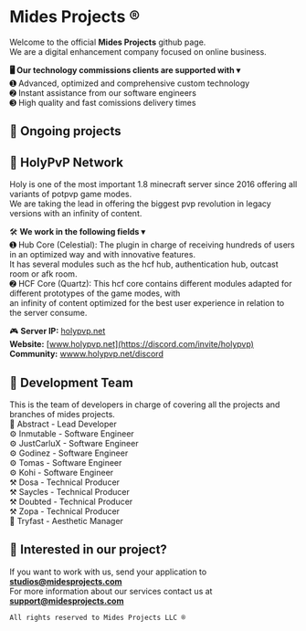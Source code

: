 # Mides Projects ®
  
Welcome to the official **Mides Projects** github page.  
We are a digital enhancement company focused on online business.  
  
**🖥️ Our technology commissions clients are supported with ▾**  
➊ Advanced, optimized and comprehensive custom technology    
➋ Instant assistance from our software engineers  
➌ High quality and fast comissions delivery times  
  
## 🛫 Ongoing projects  
  
## 🏹 HolyPvP Network  
Holy is one of the most important 1.8 minecraft server since 2016 offering all variants of potpvp game modes.  
We are taking the lead in offering the biggest pvp revolution in legacy versions with an infinity of content.  
  
🛠️ **We work in the following fields ▾**  
➊ Hub Core (Celestial): The plugin in charge of receiving hundreds of users in an optimized way and with innovative features.  
It has several modules such as the hcf hub, authentication hub, outcast room or afk room.  
➋ HCF Core (Quartz): This hcf core contains different modules adapted for different prototypes of the game modes, with  
an infinity of content optimized for the best user experience in relation to the server consume.  
   
🎮 **Server IP:** [holypvp.net](https://namemc.com/search?q=holypvp.net)  
**Website:** [www.holypvp.net](https://discord.com/invite/holypvp)  
**Community:** [wwww.holypvp.net/discord](https://discord.com/invite/holypvp)  
  
## **👥 Development Team**  
This is the team of developers in charge of covering all the projects and branches of mides projects.  
🔩 Abstract - Lead Developer  
⚙️ Inmutable - Software Engineer  
⚙️ JustCarluX - Software Engineer  
⚙️ Godinez - Software Engineer  
⚙️ Tomas - Software Engineer  
⚙️ Kohi - Software Engineer  
⚒️ Dosa - Technical Producer  
⚒️ Saycles - Technical Producer  
⚒️ Doubted - Technical Producer  
⚒️ Zopa - Technical Producer  
🎨 Tryfast - Aesthetic Manager  

## **💼 Interested in our project?**  
If you want to work with us, send your application to **studios@midesprojects.com**  
For more information about our services contact us at **support@midesprojects.com**  
  
`All rights reserved to Mides Projects LLC ®`  
